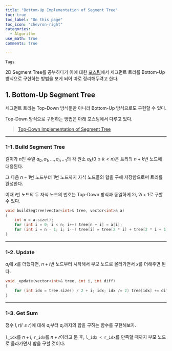 ```yaml
---
title: "Bottom-Up Implementation of Segment Tree"
toc: true
toc_label: "On this page"
toc_icon: "chevron-right"
categories:
  - Algorithm
use_math: true
comments: true

---
```


`Tags`

2D Segment Tree를 공부하다가 이에 대한 [포스팅](http://www.secmem.org/blog/2019/11/15/2D-segment-tree/)에서 세그먼트 트리를 Bottom-Up 방식으로 구현하는 방법을 보게 되어 따로 정리해두려고 한다.

## 1. Bottom-Up Segment Tree

세그먼트 트리는 Top-Down 방식뿐만 아니라 Bottom-Up 방식으로도 구현할 수 있다.

Top-Down 방식으로 구현하는 방법은 아래 포스팅에서 다루고 있다.

> [Top-Down Implementation of Segment Tree](https://damo1924.github.io/algorithm/SegmentTree/#2-segment-tree-implementation)

---

### 1-1. Build Segment Tree

길이가 $n$인 수열 $a_0, a_1, \dots, a_{n - 1}$의 각 원소 $a_k$($0 \leq k < n$)은 트리의 $n + k$번 노드에 대응된다.

그 다음 $n - 1$번 노드부터 $1$번 노드까지 자식 노드들의 합을 구해 저장함으로써 트리를 완성한다.

이때 $i$번 노드의 두 자식 노드의 번호는 Top-Down 방식과 동일하게 $2i$, $2i + 1$로 구할 수 있다.

```cpp
void buildSegtree(vector<int>& tree, vector<int>& a)
{
    int n = a.size();
    for (int i = 0; i < n; i++) tree[n + i] = a[i];
    for (int i = n - 1; i; i--) tree[i] = tree[2 * i] + tree[2 * i + 1];
}
```

---

### 1-2. Update

$a_i$에 $x$를 더했다면, $n + i$번 노드부터 시작해서 부모 노드로 올라가면서 $x$를 더해주면 된다.

```cpp
void _update(vector<int>& tree, int i, int diff)
{
    for (int idx = tree.size() / 2 + i; idx; idx /= 2) tree[idx] += diff;
}
```

---

### 1-3. Get Sum

정수 $l, r$($l \leq r$)에 대해 $a_l$부터 $a_r$까지의 합을 구하는 함수를 구현해보자.

`l_idx`를 $n + l$, `r_idx`를 $n + r$이라고 둔 후, `l_idx < r_idx`를 만족할 때까지 부모 노드로 올라가면서 합을 구할 것이다.

